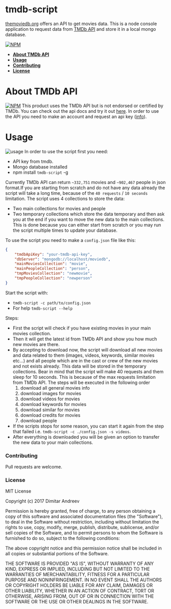 tmdb-script
===============================
[themoviedb.org](https://www.themoviedb.org/) offers an API to get movies data. This is a node console application to request data from [TMDb API](https://developers.themoviedb.org/4/getting-started) and store it in a local mongo database.


[![NPM](https://nodei.co/npm/tmdb-script.png?downloads=true&downloadRank=true)](https://nodei.co/npm/tmdb-script/)


* **[About TMDb API](#about-tmdb-api)**
* **[Usage](#usage)**
* **[Contributing](#Contributing)**
* **[License](#License)**

<a name="about-tmdb-api"></a>
# About TMDb API
[![NPM](https://www.themoviedb.org/assets/static_cache/23e473036b28a59bd5dcfde9c671b1c5/images/v4/logos/312x276-primary-green.png)](https://nodei.co/npm/recommender/)
This product uses the TMDb API but is not endorsed or certified by TMDb. You can check out the api docs and try it out [here](https://developers.themoviedb.org/4/getting-started). In order to use the API you need to make an account and request an api key ([info](https://www.themoviedb.org/faq/api)).

<a name="usage"></a>
# Usage

![usage](http://i.imgur.com/4e2OUZb.gif)
In order to use the script first you need:
  - API key from tmdb.
  - Mongo database installed
  - npm install `tmdb-script` -g

Currently TMDb API can return `~332,751` movies and `~902,467` people in json format.If you are starting from scratch and do not have any data already the script will take a long time, because of the `40 requests` / `10 seconds` limitation. 
The script uses 4 collections to store the data:
  - Two main collections for movies and people
  - Two temporary collections which store the data temporary and then ask you at the end if you want to move the new data to the main collections. This is done because you can either start from scratch or you may run the script multiple times to update your database.

To use the script you need to make a `config.json` file like this:
```json
{
	"tmdbApiKey": "your-tmdb-api-key",
	"dbServer": "mongodb://localhost/moviedb",
	"mainMoviesCollection": "movie",
	"mainPeopleCollection": "person",
	"tmpMoviesCollection": "newmovie",
	"tmpPeopleCollection": "newperson"
}
```
  Start the script with:

  - `tmdb-script -c path/to/config.json`
  - For help `tmdb-script --help`
  
  Steps:
  
- First the script will check if you have existing movies in your main movies collection.
- Then it will get the latest id from TMDb API and show you how much new movies are there.
- By accepting to download now, the script will download all new movies and data related to them (images, videos, keywords, similar movies etc...) and all people which are in the cast or crew of the new movies and not exists already. This data will be stored in the temporary collections. Bear in mind that the script will make 40 requests and them sleep for 10 seconds. This is because of the max requests limitation from TMDb API.
   The steps will be executed in the following order
    1. download all general movies info
    2. download images for movies
    3. download videos for movies
    4. download keywords for movies
    5. download similar for movies
    6. download credits for movies
    7. download people
- If the scripts stops for some reason, you can start it again from the step that failed i.e. `tmdb-script -c ./config.json -s videos`.
- After everything is downloaded you will be given an option to transfer the new data to your main collections.

<a name="Contributing"></a>
### Contributing
Pull requests are welcome.

<a name="License"></a>
### License
MIT License

Copyright (c) 2017 Dimitar Andreev

Permission is hereby granted, free of charge, to any person obtaining a copy
of this software and associated documentation files (the "Software"), to deal
in the Software without restriction, including without limitation the rights
to use, copy, modify, merge, publish, distribute, sublicense, and/or sell
copies of the Software, and to permit persons to whom the Software is
furnished to do so, subject to the following conditions:

The above copyright notice and this permission notice shall be included in all
copies or substantial portions of the Software.

THE SOFTWARE IS PROVIDED "AS IS", WITHOUT WARRANTY OF ANY KIND, EXPRESS OR
IMPLIED, INCLUDING BUT NOT LIMITED TO THE WARRANTIES OF MERCHANTABILITY,
FITNESS FOR A PARTICULAR PURPOSE AND NONINFRINGEMENT. IN NO EVENT SHALL THE
AUTHORS OR COPYRIGHT HOLDERS BE LIABLE FOR ANY CLAIM, DAMAGES OR OTHER
LIABILITY, WHETHER IN AN ACTION OF CONTRACT, TORT OR OTHERWISE, ARISING FROM,
OUT OF OR IN CONNECTION WITH THE SOFTWARE OR THE USE OR OTHER DEALINGS IN THE
SOFTWARE.
